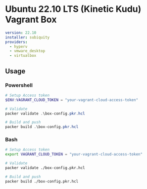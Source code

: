 # Ubuntu 22.10 LTS (Kinetic Kudu) Vagrant Box


```yml
version: 22.10
installer: subiquity
providers:
  - hyperv
  - vmware_desktop
  - virtualbox
```



## Usage

### Powershell

```powershell
# Setup Access token
$ENV:VAGRANT_CLOUD_TOKEN = "your-vagrant-cloud-access-token"

# Validate
packer validate .\box-config.pkr.hcl

# Build and push
packer build .\box-config.pkr.hcl
```

### Bash

```bash
# Setup Access token
export VAGRANT_CLOUD_TOKEN = "your-vagrant-cloud-access-token"

# Validate
packer validate ./box-config.pkr.hcl

# Build and push
packer build ./box-config.pkr.hcl
```